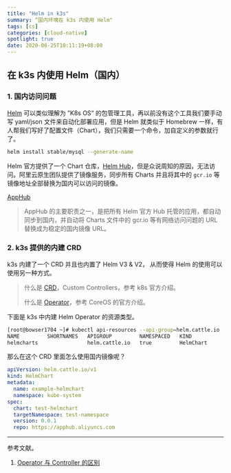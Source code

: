 ```yaml
---
title: "Helm in k3s"
summary: “国内环境在 k3s 内使用 Helm"
tags: [cs]
categories: [cloud-native]
spotlight: true
date: 2020-06-25T10:11:19+08:00
---
```


## 在 k3s 内使用 Helm（国内）

### 1. 国内访问问题

[Helm](https://helm.sh/) 可以类似理解为 ”K8s OS“ 的包管理工具，再以前没有这个工具我们要手动写 yaml/json 文件来自动化部署应用，但是 Helm 就类似于 Homebrew 一样，有人帮我们写好了配置文件（Chart），我们只需要一个命令，加自定义的参数就行了。

```bash
helm install stable/mysql --generate-name
```

Helm 官方提供了一个 Chart 仓库，[Helm Hub](https://hub.helm.sh/)，但是众说周知的原因，无法访问。阿里云原生团队提供了镜像服务，同步所有 Charts 并且将其中的 `gcr.io` 等镜像地址全部替换为国内可以访问的镜像。

[AppHub](https://github.com/cloudnativeapp/charts)

> AppHub 的主要职责之一，是把所有 Helm 官方 Hub 托管的应用，都自动同步到国内，并自动将 Charts 文件中的 gcr.io 等有网络访问问题的 URL 替换成为稳定的国内镜像 URL。

### 2. k3s 提供的内建 CRD

k3s 内建了一个 CRD 并且也内置了 Helm V3 & V2， 从而使得 Helm 的使用可以使用另一种方式。

> 什么是 [CRD](https://kubernetes.io/docs/concepts/extend-kubernetes/api-extension/custom-resources/)，Custom Controllers，参考 k8s 官方介绍。
>
> 什么是 [Operator](https://coreos.com/operators/)，参考 CoreOS 的官方介绍。

下面是 k3s 中内建 Helm Operator 的资源类型。

```bash
[root@bowser1704 ~]# kubectl api-resources --api-group=helm.cattle.io
NAME         SHORTNAMES   APIGROUP         NAMESPACED   KIND
helmcharts                helm.cattle.io   true         HelmChart
```

那么在这个 CRD 里面怎么使用国内镜像呢？

```yaml
apiVersion: helm.cattle.io/v1
kind: HelmChart
metadata:
  name: example-helmchart
  namespace: kube-system
spec:
  chart: test-helmchart
  targetNamespace: test-namespace
  version: 0.0.1 
  repo: https://apphub.aliyuncs.com
```

-------

参考文献。

1. [Operator 与 Controller 的区别](https://octetz.com/docs/2019/2019-10-13-controllers-and-operators/)